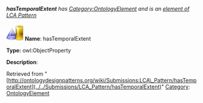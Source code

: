 ___hasTemporalExtent__ has [Category:OntologyElement](../../Category/OntologyElement "Category:OntologyElement") and is an [element of](../../Property/ElementOf "Property:ElementOf") [LCA Pattern](../../Submissions/LCA_Pattern "Submissions:LCA Pattern")_


  




[![ObjectProperty](../../images/thumb/c/c3/ObjectProperty.gif/45px-ObjectProperty.gif)](../../Image/ObjectProperty.gif "ObjectProperty")
__Name__: hasTemporalExtent 


__Type:__ owl:ObjectProperty 


__Description__: 





Retrieved from "[http://ontologydesignpatterns.org/wiki/Submissions:LCA\_Pattern/hasTemporalExtent](../../Submissions/LCA_Pattern/hasTemporalExtent)"
 [Category](http://ontologydesignpatterns.org/wiki/Special:Categories "Special:Categories"): [OntologyElement](../../Category/OntologyElement "Category:OntologyElement")